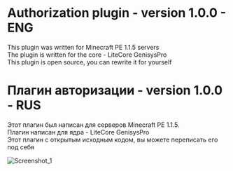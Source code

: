 # Authorization plugin - version 1.0.0 - ENG

This plugin was written for Minecraft PE 1.1.5 servers                                                                                    
The plugin is written for the core - LiteCore GenisysPro                                                                             
This plugin is open source, you can rewrite it for yourself

# Плагин авторизации - version 1.0.0 - RUS

Этот плагин был написан для серверов Minecraft PE 1.1.5.                                                                            
Плагин написан для ядра - LiteCore GenisysPro                                                  
Этот плагин с открытым исходным кодом, вы можете переписать его под себя

![Screenshot_1](https://user-images.githubusercontent.com/110713770/192497966-1c21455a-e236-4f32-b030-a4735327270c.png)
